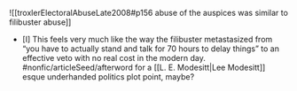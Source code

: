 
![[troxlerElectoralAbuseLate2008#p156 abuse of the auspices was similar to filibuster abuse]]

- [I] This feels very much like the way the filibuster metastasized from “you have to actually stand and talk for 70 hours to delay things” to an effective veto with no real cost in the modern day. #nonfic/articleSeed/afterword for a [[L. E. Modesitt|Lee Modesitt]] esque underhanded politics plot point, maybe? 